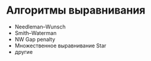 # Алгоритмы выравнивания

- Needleman–Wunsch
- Smith–Waterman
- NW Gap penalty
- Множественное выравнивание Star
- другие
